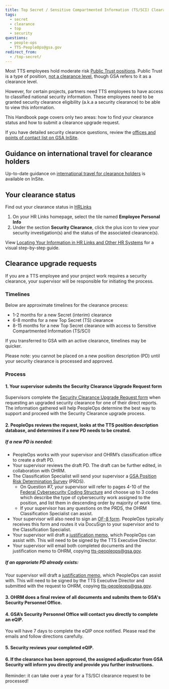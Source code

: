 ```yaml
---
title: Top Secret / Sensitive Compartmented Information (TS/SCI) Clearance
tags:
  - secret
  - clearance
  - top
  - security
questions:
  - people-ops
  - TTS-PeopleOps@gsa.gov
redirect_from:
  - /top-secret/
---
```


Most TTS employees hold moderate risk [Public Trust positions](https://www.dami.army.pentagon.mil/site/PerSec/PS-Desig.aspx). Public Trust is a type of position, [not a clearance level](https://www.state.gov/security-clearances#faqs), though GSA refers to it as a clearance level.

However, for certain projects, partners need TTS employees to have access to classified national security information. These employees need to be granted security clearance eligibility (a.k.a a security clearance) to be able to view this information. 

This Handbook page covers only two areas: how to find your clearance status and how to submit a clearance upgrade request.

If you have detailed security clearance questions, review the [offices and points of contact list on GSA InSite](https://insite.gsa.gov/organizations/staff-offices/office-of-mission-assurance/divisions-program-offices/personnel-security-division?term=). 

## Guidance on international travel for clearance holders

Up-to-date guidance on [international travel for clearance holders](https://insite.gsa.gov/services-and-offices/staff-offices/office-of-mission-assurance/divisions-program-offices/personnel-security-division/foreign-travel-information-page) is available on InSite.

## Your clearance status

Find out your clearance status in [HRLinks]({{site.baseurl}}/travel-and-leave/leave/#logging-into-hr-links)

1. On your HR Links homepage, select the tile named **Employee Personal Info** 
2. Under the section **Security Clearance**, click the plus icon to view your security investigation(s) and the status of the associated clearance(s).

View [Locating Your Information in HR Links and Other HR Systems](https://corporateapps.gsa.gov/files/HR-LinksGuide_-LocatingYourInformationinHRLinksandOtherHRSystems.pdf) for a visual step-by-step guide.

## Clearance upgrade requests

If you are a TTS employee and your project work requires a security clearance, your supervisor will be responsible for initiating the process.

### Timelines
Below are approximate timelines for the clearance process:
- 1-2 months for a new Secret (interim) clearance
- 6-8 months for a new Top Secret (TS) clearance
- 8-15 months for a new Top Secret clearance with access to Sensitive Compartmented Information (TS/SCI) 

If you transferred to GSA with an active clearance, timelines may be quicker.

Please note: you cannot be placed on a new position description (PD) until your security clearance is processed and approved. 

### Process

#### 1. Your supervisor submits the Security Clearance Upgrade Request form

Supervisors complete the [Security Clearance Upgrade Request form](https://docs.google.com/forms/d/e/1FAIpQLSfvQN8GAZdaojLq-pK6UGxm2BN5Yp96u7a1AxO7FIEwd6wdog/viewform) when requesting an upgraded security clearance for one of their direct reports. The information gathered will help PeopleOps determine the best way to support and proceed with the Security Clearance upgrade process.

#### 2. PeopleOps reviews the request, looks at the TTS position description database, and determines if a new PD needs to be created.

##### If a new PD is needed:
- PeopleOps works with your supervisor and OHRM’s classification office to create a draft PD.
- Your supervisor reviews the draft PD. The draft can be further edited, in collaboration with OHRM. 
- The Classification Specialist will send your supervisor a [GSA Position Risk Determination Survey](https://drive.google.com/file/d/0BynxjBcHPLcLRmlfWXhEYjlGRURLcjYyUFBiZW1FbUdoMW1z/view?resourcekey=0--RsIBGN5p1nohuWSi74KXg) (PRDS).
   - On Question #7, your supervisor will refer to pages 4-10 of the [Federal Cybersecurity Coding Structure](https://drive.google.com/file/d/0B7tsisHW8-MVTGNXbUM4QzdIdU0/view?usp=sharing&resourcekey=0-QoRk_Wz1WqergoldjgpXRA) and choose up to 3 codes which describe the type of cybersecurity work assigned to the position, and list them in descending order by majority of work time.
   - If your supervisor has any questions on the PRDS, the OHRM Classification Specialist can assist.
- Your supervisor will also need to sign an [OF-8 form](https://www.opm.gov/forms/pdf_fill/of8.pdf). PeopleOps typically receives this form and routes it via DocuSign to your supervisor and to the Classification Specialist.
- Your supervisor will draft a [justification memo](https://docs.google.com/document/d/1P7L_i9Ow_UZeLo_cMKRQS87l8-bKzL3V/edit), which PeopleOps can assist with. This will need to be signed by the TTS Executive Director. 
- Your supervisor will email both completed documents and the justification memo to OHRM, copying [tts-peopleops@gsa.gov](mailto:TTS-PeopleOps@gsa.gov). 

##### If an approriate PD already exists:
Your supervisor will draft a [justification memo](https://docs.google.com/document/d/1P7L_i9Ow_UZeLo_cMKRQS87l8-bKzL3V/edit), which PeopleOps can assist with. This will need to be signed by the TTS Executive Director and submitted with the request to OHRM, copying [tts-peopleops@gsa.gov](mailto:TTS-PeopleOps@gsa.gov). 

#### 3. OHRM does a final review of all documents and submits them to GSA's Security Personnel Office.

#### 4. GSA’s Security Personnel Office will contact you directly to complete an eQIP.
You will have 7 days to complete the eQIP once notified. Please read the emails and follow directions carefully.

#### 5. Security reviews your completed eQIP.

#### 6. If the clearance has been approved, the assigned adjudicator from GSA Security will inform you directly and provide you further instructions.

Reminder: it can take over a year for a TS/SCI clearance request to be processed!
